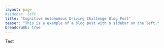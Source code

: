 ```yaml
---
layout: page
#sidebar: left
title: "Cognitive Autonomous Driving Challenge Blog Post"
teaser: "This is a example of a blog post with a sidebar on the left."
breadcrumb: true
---
```


Test